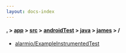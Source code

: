 ```yaml
---
layout: docs-index
---
```

#### [.](./../../../../../index) > [app](./../../../../index) > [src](./../../../index) > [androidTest](./../../index) > [java](./../index) > [james](./index) > **/**

- [alarmio/ExampleInstrumentedTest](alarmio/ExampleInstrumentedTest)

